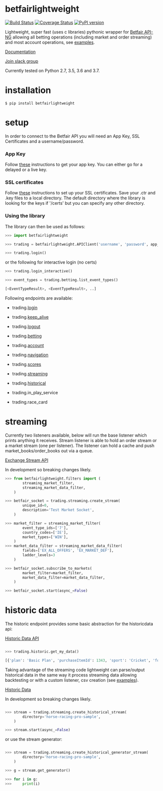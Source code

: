 
# betfairlightweight

[![Build Status](https://travis-ci.org/liampauling/betfair.svg?branch=master)](https://travis-ci.org/liampauling/betfair) [![Coverage Status](https://coveralls.io/repos/github/liampauling/betfair/badge.svg?branch=master)](https://coveralls.io/github/liampauling/betfair?branch=master) [![PyPI version](https://badge.fury.io/py/betfairlightweight.svg)](https://pypi.python.org/pypi/betfairlightweight)

Lightweight, super fast (uses c libraries) pythonic wrapper for [Betfair API-NG](http://docs.developer.betfair.com/docs/display/1smk3cen4v3lu3yomq5qye0ni) allowing all betting operations (including market and order streaming) and most account operations, see [examples](https://github.com/liampauling/betfair/tree/master/examples).

[Documentation](https://github.com/liampauling/betfair/wiki)

[Join slack group](https://betfairlightweight.herokuapp.com)

Currently tested on Python 2.7, 3.5, 3.6 and 3.7.

# installation

```
$ pip install betfairlightweight
```

# setup

In order to connect to the Betfair API you will need an App Key, SSL Certificates and a username/password.

### App Key
Follow [these](https://docs.developer.betfair.com/display/1smk3cen4v3lu3yomq5qye0ni/Application+Keys) instructions to get your app key. You can either go for a delayed or a live key.

### SSL certificates
Follow [these](https://docs.developer.betfair.com/display/1smk3cen4v3lu3yomq5qye0ni/Non-Interactive+%28bot%29+login) instructions to set up your SSL certificates. Save your .ctr and .key files to a local directory. The default directory where the library is looking for the keys if '/certs' but you can specify any other directory.

### Using the library

The library can then be used as follows:

```python
>>> import betfairlightweight

>>> trading = betfairlightweight.APIClient('username', 'password', app_key='app_key', certs='/certs')

>>> trading.login()
```

or the following for interactive login (no certs)

```python
>>> trading.login_interactive()
```


```python
>>> event_types = trading.betting.list_event_types()

[<EventTypeResult>, <EventTypeResult>, ..]
```

Following endpoints are available:

- trading.[login](http://docs.developer.betfair.com/docs/pages/viewpage.action?pageId=3834909#Login&SessionManagement-Login)
- trading.[keep_alive](http://docs.developer.betfair.com/docs/pages/viewpage.action?pageId=3834909#Login&SessionManagement-KeepAlive)
- trading.[logout](http://docs.developer.betfair.com/docs/pages/viewpage.action?pageId=3834909#Login&SessionManagement-Logout)

- trading.[betting](http://docs.developer.betfair.com/docs/display/1smk3cen4v3lu3yomq5qye0ni/Betting+API)
- trading.[account](http://docs.developer.betfair.com/docs/display/1smk3cen4v3lu3yomq5qye0ni/Accounts+API)
- trading.[navigation](http://docs.developer.betfair.com/docs/display/1smk3cen4v3lu3yomq5qye0ni/Navigation+Data+For+Applications)
- trading.[scores](http://docs.developer.betfair.com/docs/display/1smk3cen4v3lu3yomq5qye0ni/Race+Status+API)
- trading.[streaming](http://docs.developer.betfair.com/docs/display/1smk3cen4v3lu3yomq5qye0ni/Exchange+Stream+API)
- trading.[historical](https://historicdata.betfair.com/#/apidocs)

- trading.in_play_service
- trading.race_card


# streaming

Currently two listeners available, below will run the base listener which prints anything it receives. Stream listener is able to hold an order stream or a market stream (one per listener). The listener can hold a cache and push market_books/order_books out via a queue.

[Exchange Stream API](http://docs.developer.betfair.com/docs/display/1smk3cen4v3lu3yomq5qye0ni/Exchange+Stream+API)

In development so breaking changes likely.

```python
>>> from betfairlightweight.filters import (
        streaming_market_filter,
        streaming_market_data_filter,
    )

>>> betfair_socket = trading.streaming.create_stream(
        unique_id=0,
        description='Test Market Socket',
    )

>>> market_filter = streaming_market_filter(
        event_type_ids=['7'],
        country_codes=['IE'],
        market_types=['WIN'],
    )
>>> market_data_filter = streaming_market_data_filter(
        fields=['EX_ALL_OFFERS', 'EX_MARKET_DEF'],
        ladder_levels=3
    )

>>> betfair_socket.subscribe_to_markets(
        market_filter=market_filter,
        market_data_filter=market_data_filter,
    )

>>> betfair_socket.start(async_=False)
```

# historic data

The historic endpoint provides some basic abstraction for the historicdata api:

[Historic Data API](https://historicdata.betfair.com/#/apidocs)

```python

>>> trading.historic.get_my_data()

[{'plan': 'Basic Plan', 'purchaseItemId': 1343, 'sport': 'Cricket', 'forDate': '2017-06-01T00:00:00'}]
```

Taking advantage of the streaming code lightweight can parse/output historical data in the same way it process streaming data allowing backtesting or with a custom listener, csv creation (see [examples](https://github.com/liampauling/betfair/tree/master/examples)).

[Historic Data](https://historicdata.betfair.com/#/home)

In development so breaking changes likely.

```python

>>> stream = trading.streaming.create_historical_stream(
        directory='horse-racing-pro-sample',
    )

>>> stream.start(async_=False)
```

or use the  stream generator:

```python

>>> stream = trading.streaming.create_historical_generator_stream(
        directory='horse-racing-pro-sample',
    )

>>> g = stream.get_generator()

>>> for i in g:
>>>     print(i)
```